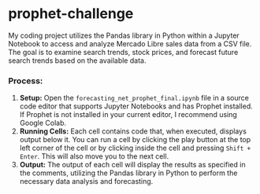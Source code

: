 # prophet-challenge
My coding project utilizes the Pandas library in Python within a Jupyter Notebook to access and analyze Mercado Libre sales data from a CSV file. The goal is to examine search trends, stock prices, and forecast future search trends based on the available data.

### Process:
1. **Setup:** Open the `forecasting_net_prophet_final.ipynb` file in a source code editor that supports Jupyter Notebooks and has Prophet installed. If Prophet is not installed in your current editor, I recommend using Google Colab.
2. **Running Cells:** Each cell contains code that, when executed, displays output below it. You can run a cell by clicking the play button at the top left corner of the cell or by clicking inside the cell and pressing `Shift + Enter`. This will also move you to the next cell.
3. **Output:** The output of each cell will display the results as specified in the comments, utilizing the Pandas library in Python to perform the necessary data analysis and forecasting.
